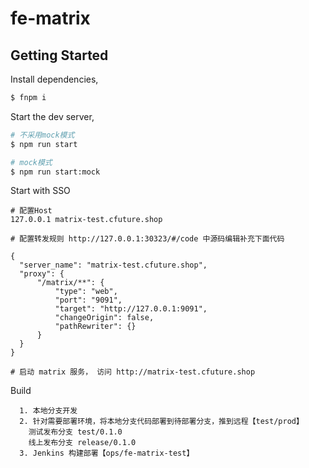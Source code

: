 # fe-matrix

## Getting Started

Install dependencies,

```bash
$ fnpm i
```

Start the dev server,

```bash
# 不采用mock模式
$ npm run start

# mock模式
$ npm run start:mock
```

Start with SSO
```
# 配置Host
127.0.0.1 matrix-test.cfuture.shop

# 配置转发规则 http://127.0.0.1:30323/#/code 中源码编辑补充下面代码

{
  "server_name": "matrix-test.cfuture.shop",
  "proxy": {
      "/matrix/**": {
          "type": "web",
          "port": "9091",
          "target": "http://127.0.0.1:9091",
          "changeOrigin": false,
          "pathRewriter": {}
      }
  }
}

# 启动 matrix 服务， 访问 http://matrix-test.cfuture.shop

```

Build
```
  1. 本地分支开发
  2. 针对需要部署环境，将本地分支代码部署到待部署分支，推到远程【test/prod】
    测试发布分支 test/0.1.0
    线上发布分支 release/0.1.0
  3. Jenkins 构建部署【ops/fe-matrix-test】
```
